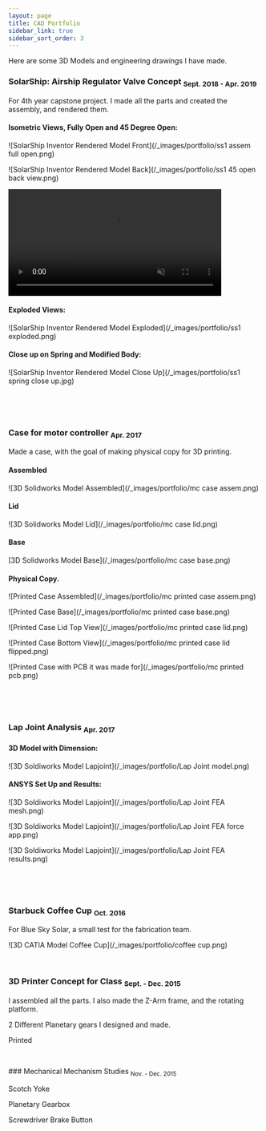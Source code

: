```yaml
---
layout: page
title: CAD Portfolio
sidebar_link: true
sidebar_sort_order: 3
---
```


Here are some 3D Models and engineering drawings I have made.

### SolarShip: Airship Regulator Valve Concept <sub> Sept. 2018 - Apr. 2019 </sub>
For 4th year capstone project. I made all the parts and created the assembly, and rendered them.

#### Isometric Views, Fully Open and 45 Degree Open:

![SolarShip Inventor Rendered Model Front](/_images/portfolio/ss1 assem full open.png)

![SolarShip Inventor Rendered Model Back](/_images/portfolio/ss1 45 open back view.png)

<a href="https://gyazo.com/415405b4618acde840b53b577b668791"><video alt="Valve Opening" width="425" muted loop playsinline controls><source src="https://i.gyazo.com/415405b4618acde840b53b577b668791.mp4" type="video/mp4" /></video></a>

#### Exploded Views:

![SolarShip Inventor Rendered Model Exploded](/_images/portfolio/ss1 exploded.png)

#### Close up on Spring and Modified Body:

![SolarShip Inventor Rendered Model Close Up](/_images/portfolio/ss1 spring close up.jpg)

<p>&nbsp;</p> 
<p>&nbsp;</p> 

### Case for motor controller <sub> Apr. 2017 </sub>
Made a case, with the goal of making physical copy for 3D printing.

#### Assembled

![3D Solidworks Model Assembled](/_images/portfolio/mc case assem.png)

#### Lid

![3D Solidworks Model Lid](/_images/portfolio/mc case lid.png)

#### Base

[3D Solidworks Model Base](/_images/portfolio/mc case base.png)

#### Physical Copy.

![Printed Case Assembled](/_images/portfolio/mc printed case assem.png)

![Printed Case Base](/_images/portfolio/mc printed case base.png)

![Printed Case Lid Top View](/_images/portfolio/mc printed case lid.png)

![Printed Case Bottom View](/_images/portfolio/mc printed case lid flipped.png)

![Printed Case with PCB it was made for](/_images/portfolio/mc printed pcb.png)

<p>&nbsp;</p> 
<p>&nbsp;</p> 

### Lap Joint Analysis <sub> Apr. 2017 </sub>

#### 3D Model with Dimension:

![3D Soldiworks Model Lapjoint](/_images/portfolio/Lap Joint model.png)

#### ANSYS Set Up and Results:

![3D Soldiworks Model Lapjoint](/_images/portfolio/Lap Joint FEA mesh.png)

![3D Soldiworks Model Lapjoint](/_images/portfolio/Lap Joint FEA force app.png)

![3D Soldiworks Model Lapjoint](/_images/portfolio/Lap Joint FEA results.png)

<p>&nbsp;</p> 
<p>&nbsp;</p> 

### Starbuck Coffee Cup <sub> Oct. 2016 </sub>
For Blue Sky Solar, a small test for the fabrication team.

![3D CATIA Model Coffee Cup](/_images/portfolio/coffee cup.png)

<p>&nbsp;</p> 

### 3D Printer Concept for Class <sub> Sept. - Dec. 2015 </sub>
I assembled all the parts. I also made the Z-Arm frame, and the rotating platform.

2 Different Planetary gears I designed and made.

Printed

<p>&nbsp;</p> 
### Mechanical Mechanism Studies <sub> Nov. - Dec. 2015 </sub>

Scotch Yoke

Planetary Gearbox

Screwdriver Brake Button
